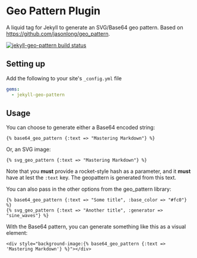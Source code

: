 # Geo Pattern Plugin

A liquid tag for Jekyll to generate an SVG/Base64 geo pattern. Based on https://github.com/jasonlong/geo_pattern.

[![jekyll-geo-pattern build status](https://api.travis-ci.org/gjtorikian/jekyll-geo-pattern.png?branch=master)](https://travis-ci.org/gjtorikian/jekyll-geo-pattern)

## Setting up

Add the following to your site's `_config.yml` file

```yml
gems:
  - jekyll-geo-pattern
```

## Usage

You can choose to generate either a Base64 encoded string:

```
{% base64_geo_pattern {:text => "Mastering Markdown"} %}
```

Or, an SVG image:

```
{% svg_geo_pattern {:text => "Mastering Markdown"} %}
```

Note that you **must** provide a rocket-style hash as a parameter, and it **must**
have at lest the `:text` key. The geopattern is generated from this text.

You can also pass in the other options from the geo_pattern library:

```
{% base64_geo_pattern {:text => "Some title", :base_color => "#fc0"} %}
{% svg_geo_pattern {:text => "Another title", :generator => "sine_waves"} %}
```

With the Base64 pattern, you can generate something like this as a visual element:

```
<div style="background-image:{% base64_geo_pattern {:text => 'Mastering Markdown'} %}"></div>
```
